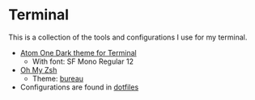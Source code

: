 # Terminal

This is a collection of the tools and configurations I use for my terminal.

- [Atom One Dark theme for Terminal](https://github.com/nathanbuchar/atom-one-dark-terminal)
  - With font: SF Mono Regular 12
- [Oh My Zsh](https://ohmyz.sh/)
  - Theme: [bureau](https://github.com/ohmyzsh/ohmyzsh/wiki/Themes#bureau)
- Configurations are found in [dotfiles](../dotfiles/)
